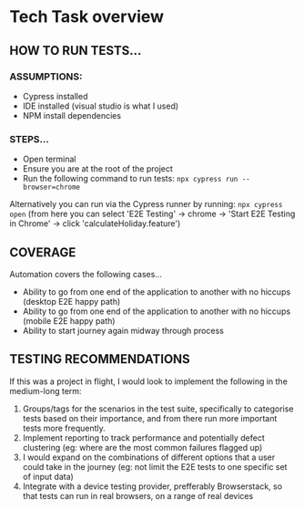 # Tech Task overview

## HOW TO RUN TESTS...

### ASSUMPTIONS:
- Cypress installed
- IDE installed (visual studio is what I used)
- NPM install dependencies

### STEPS...

- Open terminal
- Ensure you are at the root of the project
- Run the following command to run tests: `npx cypress run --browser=chrome`

Alternatively you can run via the Cypress runner by running: `npx cypress open`
(from here you can select 'E2E Testing' -> chrome -> 'Start E2E Testing in Chrome' -> click 'calculateHoliday.feature')


## COVERAGE

Automation covers the following cases...

- Ability to go from one end of the application to another with no hiccups (desktop E2E happy path)
- Ability to go from one end of the application to another with no hiccups (mobile E2E happy path)
- Ability to start journey again midway through process


## TESTING RECOMMENDATIONS

If this was a project in flight, I would look to implement the following in the medium-long term:

1) Groups/tags for the scenarios in the test suite, specifically to categorise tests based on their importance, and from there run more important tests more frequently.
2) Implement reporting to track performance and potentially defect clustering (eg: where are the most common failures flagged up)
3) I would expand on the combinations of different options that a user could take in the journey (eg: not limit the E2E tests to one specific set of input data)
4) Integrate with a device testing provider, prefferably Browserstack, so that tests can run in real browsers, on a range of real devices